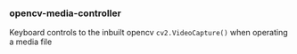 ### opencv-media-controller

Keyboard controls to the inbuilt opencv `cv2.VideoCapture()` when operating a media file

